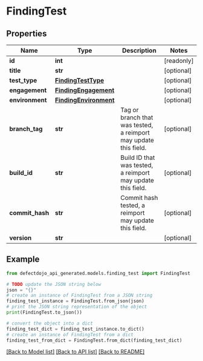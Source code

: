 # FindingTest


## Properties

Name | Type | Description | Notes
------------ | ------------- | ------------- | -------------
**id** | **int** |  | [readonly] 
**title** | **str** |  | [optional] 
**test_type** | [**FindingTestType**](FindingTestType.md) |  | [optional] 
**engagement** | [**FindingEngagement**](FindingEngagement.md) |  | [optional] 
**environment** | [**FindingEnvironment**](FindingEnvironment.md) |  | [optional] 
**branch_tag** | **str** | Tag or branch that was tested, a reimport may update this field. | [optional] 
**build_id** | **str** | Build ID that was tested, a reimport may update this field. | [optional] 
**commit_hash** | **str** | Commit hash tested, a reimport may update this field. | [optional] 
**version** | **str** |  | [optional] 

## Example

```python
from defectdojo_api_generated.models.finding_test import FindingTest

# TODO update the JSON string below
json = "{}"
# create an instance of FindingTest from a JSON string
finding_test_instance = FindingTest.from_json(json)
# print the JSON string representation of the object
print(FindingTest.to_json())

# convert the object into a dict
finding_test_dict = finding_test_instance.to_dict()
# create an instance of FindingTest from a dict
finding_test_from_dict = FindingTest.from_dict(finding_test_dict)
```
[[Back to Model list]](../README.md#documentation-for-models) [[Back to API list]](../README.md#documentation-for-api-endpoints) [[Back to README]](../README.md)


